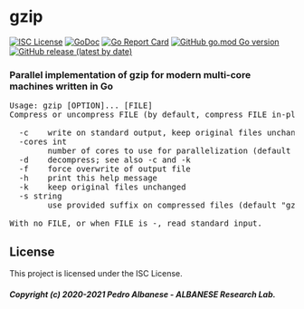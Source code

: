 # gzip
[![ISC License](http://img.shields.io/badge/license-ISC-blue.svg)](https://github.com/pedroalbanese/gzip/blob/master/LICENSE.md) 
[![GoDoc](https://godoc.org/github.com/pedroalbanese/gzip?status.png)](http://godoc.org/github.com/pedroalbanese/gzip)
[![Go Report Card](https://goreportcard.com/badge/github.com/pedroalbanese/gzip)](https://goreportcard.com/report/github.com/pedroalbanese/gzip)
[![GitHub go.mod Go version](https://img.shields.io/github/go-mod/go-version/pedroalbanese/gzip)](https://golang.org)
[![GitHub release (latest by date)](https://img.shields.io/github/v/release/pedroalbanese/gzip)](https://github.com/pedroalbanese/gzip/releases)
### Parallel implementation of gzip for modern multi-core machines written in Go 
<pre>Usage: gzip [OPTION]... [FILE]
Compress or uncompress FILE (by default, compress FILE in-place).

  -c    write on standard output, keep original files unchanged
  -cores int
        number of cores to use for parallelization (default 1)
  -d    decompress; see also -c and -k
  -f    force overwrite of output file
  -h    print this help message
  -k    keep original files unchanged
  -s string
        use provided suffix on compressed files (default "gz")

With no FILE, or when FILE is -, read standard input.</pre>

## License

This project is licensed under the ISC License.

##### Copyright (c) 2020-2021 Pedro Albanese - ALBANESE Research Lab.
